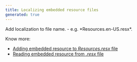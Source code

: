 ```yaml
---
title: Localizing embedded resource files
generated: true
---
```


<div markdown="1" class="ans">
Add localization to file name.
- e.g. *Resources.en-US.resx*.
</div>

Know more:
- [Adding embedded resource to *Resources.resx* file](/en-US/visual-studio/adding-embedded-resource-to-resources-resx-file)
- [Reading embedded resource from *.resx* file](/en-US/c-sharp/reading-embedded-resource-from-resx-file)
